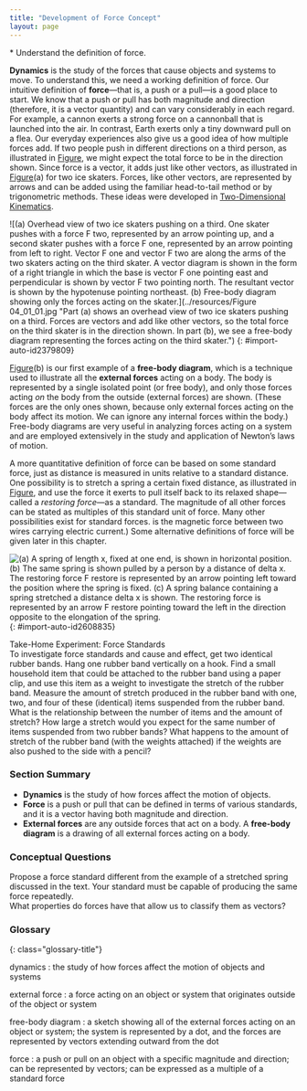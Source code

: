 ```yaml
---
title: "Development of Force Concept"
layout: page
---
```


<div class="abstract" markdown="1">
* Understand the definition of force.

</div>

**Dynamics** is the study of the
forces that cause objects and systems to move. To understand this, we need a
working definition of force. Our intuitive definition of **force**—that is, 
a push or a pull—is a good place to
start. We know that a push or pull has both magnitude and direction (therefore,
it is a vector quantity) and can vary considerably in each regard. For example,
a cannon exerts a strong force on a cannonball that is launched into the air. In
contrast, Earth exerts only a tiny downward pull on a flea. Our everyday
experiences also give us a good idea of how multiple forces add. If two people
push in different directions on a third person, as illustrated
in [Figure](#import-auto-id2379809), we might expect the total force to be in
the direction shown. Since force is a vector, it adds just like other vectors,
as illustrated in [Figure](#import-auto-id2379809)(a) for two ice skaters.
Forces, like other vectors, are represented by arrows and can be added using the
familiar head-to-tail method or by trigonometric methods. These ideas were
developed in [Two-Dimensional Kinematics](../contents/ch3TwoDimensionalKinematics.md).

![(a) Overhead view of two ice skaters pushing on a third. One skater pushes with a force F two, represented by an arrow pointing up, and a second skater pushes with a force F one, represented by an arrow pointing from left to right. Vector F one and vector F two are along the arms of the two skaters acting on the third skater. A vector diagram is shown in the form of a right triangle in which the base is vector F one pointing east and perpendicular is shown by vector F two pointing north. The resultant vector is shown by the hypotenuse pointing northeast. (b) Free-body diagram showing only the forces acting on the skater.](../resources/Figure 04_01_01.jpg "Part (a) shows an overhead view of two ice skaters pushing on a third. Forces are vectors and add like other vectors, so the total force on the third skater is in the direction shown. In part (b), we see a free-body diagram representing the forces acting on the third skater.")
{: #import-auto-id2379809}

[Figure](#import-auto-id2379809)(b) is our first example of a **free-body
diagram**, which is a technique used
to illustrate all the **external forces** acting on a body. The body is represented by a single
isolated point (or free body), and only those forces acting *on* the body from the
outside (external forces) are
shown. (These forces are the only ones shown, because only external forces
acting on the body affect its motion. We can ignore any internal forces within
the body.)
Free-body diagrams are very useful in analyzing forces acting on a system and
are employed extensively in the study and application of Newton’s laws of
motion.

A more quantitative definition of force can be based on some standard force,
just as distance is measured in units relative to a standard distance. One
possibility is to stretch a spring a certain fixed distance, as illustrated
in [Figure](#import-auto-id2608835), and use the force it exerts to pull
itself back to its relaxed shape—called a
*restoring force*—as a standard. The magnitude of all other forces can be stated
as multiples of this standard unit of force. Many other possibilities exist for
standard forces.
is the magnetic force between two wires carrying electric current.) Some
alternative definitions of force will be given later in this chapter.

![(a) A spring of length x, fixed at one end, is shown in horizontal position.
(b) The same spring is shown pulled by a person by a distance of delta x. The restoring force F restore is represented by an arrow pointing left toward the position where the spring is fixed. (c) A spring balance containing a spring stretched a distance delta x is shown. The restoring force is represented by an arrow F restore pointing toward the left in the direction opposite to the elongation of the spring.](../resources/Figure_04_01_02.jpg "The force exerted by a stretched spring can be used as a standard unit of force. (a) This spring has a length  \( x \)  when undistorted.
(b) When stretched a distance \( \Delta x \) , the spring exerts a restoring force,  \( F_{\text{restore}} \),  which is reproducible.
(c) A spring scale is one device that uses a spring to measure force. The force  \( F_{\text{restore}} \) i s exerted on whatever is attached to the hook. Here  \( F_{\text{restore}} \) has a magnitude of 6 units in the force standard being employed.")
{: #import-auto-id2608835}

<div class="note" data-label="" markdown="1">
<div class="title">
Take-Home Experiment: Force Standards
</div>
To investigate force standards and cause and effect, get two identical rubber bands. Hang one rubber band vertically on a hook. Find a small household item that could be attached to the rubber band using a paper clip, and use this item as a weight to investigate the stretch of the rubber band. Measure the amount of stretch produced in the rubber band with one, two, and four of these (identical) items suspended from the rubber band. What is the relationship between the number of items and the amount of stretch? How large a stretch would you expect for the same number of items suspended from two rubber bands? What happens to the amount of stretch of the rubber band (with the weights attached) if the weights are also pushed to the side with a pencil?

</div>

### Section Summary

* **Dynamics** is the study of how forces affect the motion
  of objects.
* **Force** is a push or pull that can be defined in terms
  of various standards, and it is a vector having both magnitude and direction.
* **External forces** are any outside forces that act on a
  body. A **free-body diagram** is a drawing of all external forces acting on a body.

### Conceptual Questions

<div class="exercise" data-element-type="conceptual-questions">
<div class="problem" markdown="1">
Propose a force standard different from the example of a stretched spring discussed in the text. Your standard must be capable of producing the same force repeatedly.

</div>
</div>

<div class="exercise" data-element-type="conceptual-questions">
<div class="problem" markdown="1">
What properties do forces have that allow us to classify them as vectors?

</div>
</div>

<div class="glossary" markdown="1">

### Glossary
{: class="glossary-title"}

dynamics
: the study of how forces affect the motion of objects and systems

external force
: a force acting on an object or system that originates outside of the object or
system

free-body diagram
: a sketch showing all of the external forces acting on an object or system; the
system is represented by a dot, and the forces are represented by vectors
extending outward from the dot

force
: a push or pull on an object with a specific magnitude and direction; can be
represented by vectors; can be expressed as a multiple of a standard force

</div>
